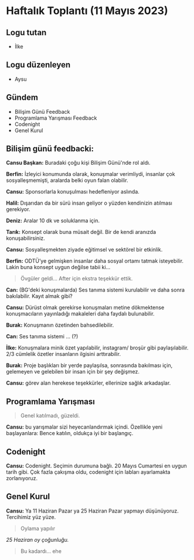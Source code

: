 # Haftalık Toplantı (11 Mayıs 2023)

## Logu tutan

- İlke

## Logu düzenleyen

- Aysu

## Gündem

- Bilişim Günü Feedback
- Programlama Yarışması Feedback
- Codenight
- Genel Kurul


## Bilişim günü feedbacki: 

**Cansu Başkan:** Buradaki çoğu kişi Bilişim Günü'nde rol aldı.

**Berfin:** İzleyici konumunda olarak, konuşmalar verimliydi, insanlar çok sosyalleşmemişti, aralarda belki oyun falan olabilir.

**Cansu:** Sponsorlarla konuşulması hedefleniyor aslında.

**Halil:** Dışarıdan da bir sürü insan geliyor o yüzden kendinizin atılması gerekiyor. 

**Deniz:** Aralar 10 dk ve soluklanma için.

**Tarık:** Konsept olarak buna müsait değil. Bir de kendi aranızda konuşabilirsiniz.

**Cansu:** Sosyalleşmekten ziyade eğitimsel ve sektörel bir etkinlik.

**Berfin:** ODTÜ’ye gelmişken insanlar daha sosyal ortamı tatmak isteyebilir. Lakin buna konsept uygun değilse tabii ki...

> Övgüler geldi… After için ekstra teşekkür ettik.

**Can:** (BG'deki konuşmalarda) Ses tanıma sistemi kurulabilir ve daha sonra bakılabilir. Kayıt almak gibi?

**Cansu:** Dürüst olmak gerekirse konuşmaları metine dökmektense konuşmacıların yayınladığı makaleleri daha faydalı bulunabilir.

**Burak:** Konuşmanın özetinden bahsedilebilir.

**Can:** Ses tanıma sistemi … (?)

**İlke:** Konuşmalara minik özet yapılabilir, instagram/ broşür gibi paylaşılabilir. 2/3 cümlelik özetler insanların ilgisini arttırabilir.

**Burak:** Proje başlıkları bir yerde paylaşılsa, sonrasında bakılması için, gelemeyen ve gelebilen bir insan için bir şey değişmez. 

**Cansu:** görev alan herekese teşekkürler, ellerinize sağlık arkadaşlar.

## Programlama Yarışması 

> Genel katılmadı, güzeldi.

**Cansu:** bu yarışmalar sizi heyecanlandırmak içindi. Özellikle yeni başlayanlara: Bence katılın, oldukça iyi bir başlangıç.

## Codenight

**Cansu:** Codenight. Seçimin durumuna bağlı. 20 Mayıs Cumartesi  en uygun tarih gibi. Çok fazla çakışma oldu, codenight için labları ayarlamakta zorlanıyoruz. 

## Genel Kurul

**Cansu:** Ya 11 Haziran Pazar ya 25 Haziran Pazar yapmayı düşünüyoruz. Tercihimiz yüz yüze.

> Oylama yapılır

*25 Haziran oy çoğunluğu.*

> Bu kadardı… ehe
